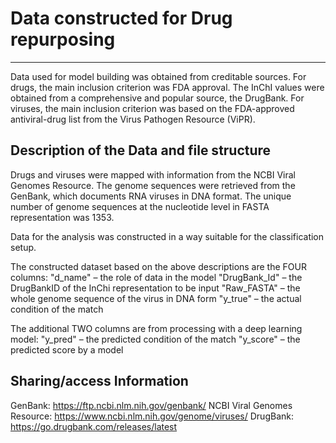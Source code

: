 # Data constructed for Drug repurposing
---

Data used for model building was obtained from creditable sources. 
For drugs, the main inclusion criterion was FDA approval. The InChI values were obtained from a comprehensive and popular source, the DrugBank.
For viruses, the main inclusion criterion was based on the FDA-approved antiviral-drug list from the Virus Pathogen Resource (ViPR). 

## Description of the Data and file structure

Drugs and viruses were mapped with information from the NCBI Viral Genomes Resource. The genome sequences were retrieved from the GenBank, which documents RNA viruses in DNA format. The unique number of genome sequences at the nucleotide level in FASTA representation was 1353. 

Data for the analysis was constructed in a way suitable for the classification setup.

The constructed dataset based on the above descriptions are the FOUR columns: 
"d_name" – the role of data in the model
"DrugBank_Id" – the DrugBankID of the InChi representation to be input
"Raw_FASTA" – the whole genome sequence of the virus in DNA form 
"y_true" – the actual condition of the match

The additional TWO columns are from processing with a deep learning model:
"y_pred" – the predicted condition of the match
"y_score" – the predicted score by a model


## Sharing/access Information
GenBank: https://ftp.ncbi.nlm.nih.gov/genbank/
NCBI Viral Genomes Resource: https://www.ncbi.nlm.nih.gov/genome/viruses/
DrugBank: https://go.drugbank.com/releases/latest 

